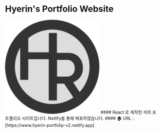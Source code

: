 # Hyerin's Portfolio Website
<img src="public/favicon/ms-icon-310x310.png" />
#### React 로 제작한 저의 포트폴리오 사이트입니다. Netlify를 통해 배포하였습니다.
#### 🏠 URL : [https://www.hyerin-portfolip-v2.netlify.app]

